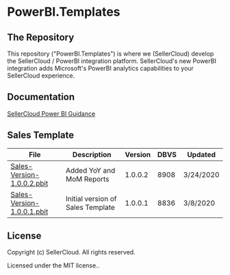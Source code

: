 # PowerBI.Templates

## The Repository
This repository ("PowerBI.Templates") is where we (SellerCloud) develop the SellerCloud / PowerBI integration platform.
SellerCloud's new PowerBI integration adds Microsoft's PowerBI analytics capabilities to your SellerCloud experience.


## Documentation
 [SellerCloud Power BI Guidance](https://github.com/SellerCloudTeam/PowerBI.Templates/blob/master/SellerCloud%20Power%20BI%20Guidance.pdf)


## Sales Template
 File | Description | Version | DBVS | Updated
|---|---|---|---|---|
| [Sales-Version-1.0.0.2.pbit](https://github.com/SellerCloudTeam/PowerBI.Templates/blob/master/Sales/Sales-Version-1.0.0.2.pbit) | Added YoY and MoM Reports | 1.0.0.2 | 8908 | 3/24/2020 |
| [Sales-Version-1.0.0.1.pbit](https://github.com/SellerCloudTeam/PowerBI.Templates/blob/master/Sales/Sales-Version-1.0.0.1.pbit) | Initial version of Sales Template | 1.0.0.1 | 8836 | 3/8/2020 |

## License
Copyright (c) SellerCloud. All rights reserved.

Licensed under the MIT license..
